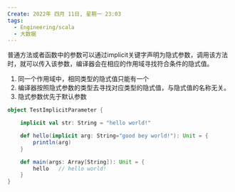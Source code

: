 ```yaml
---
Create: 2022年 四月 11日, 星期一 23:03
tags: 
  - Engineering/scala
  - 大数据
---
```

普通方法或者函数中的参数可以通过implicit关键字声明为隐式参数，调用该方法时，就可以传入该参数，编译器会在相应的作用域寻找符合条件的隐式值。

1. 同一个作用域中，相同类型的隐式值只能有一个
2. 编译器按照隐式参数的类型去寻找对应类型的隐式值，与隐式值的名称无关。
3. 隐式参数优先于默认参数

```scala
object TestImplicitParameter {

    implicit val str: String = "hello world!"

    def hello(implicit arg: String="good bey world!"): Unit = {
        println(arg)
    }

    def main(args: Array[String]): Unit = {
        hello   // hello world!
    }
}
```





